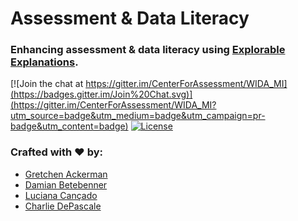 Assessment & Data Literacy
==========================

### Enhancing assessment & data literacy using [Explorable Explanations](http://explorableexplanations.com/).

[![Join the chat at https://gitter.im/CenterForAssessment/WIDA_MI](https://badges.gitter.im/Join%20Chat.svg)](https://gitter.im/CenterForAssessment/WIDA_MI?utm_source=badge&utm_medium=badge&utm_campaign=pr-badge&utm_content=badge) [![License](http://img.shields.io/badge/license-GPL%203-brightgreen.svg?style=flat)](https://github.com/CenterForAssessment/WIDA_MI/blob/master/LICENSE.md)



### Crafted with :heart: by:

* [Gretchen Ackerman](https://github.com/CenterForAssessment/NCIEA_Internship_2015)
* [Damian Betebenner](https://github.com/dbetebenner)
* [Luciana Cançado](https://github.com/CenterForAssessment/NCIEA_Internship_2015)
* [Charlie DePascale](https://github.com/CenterForAssessment/NCIEA_Internship_2015)
